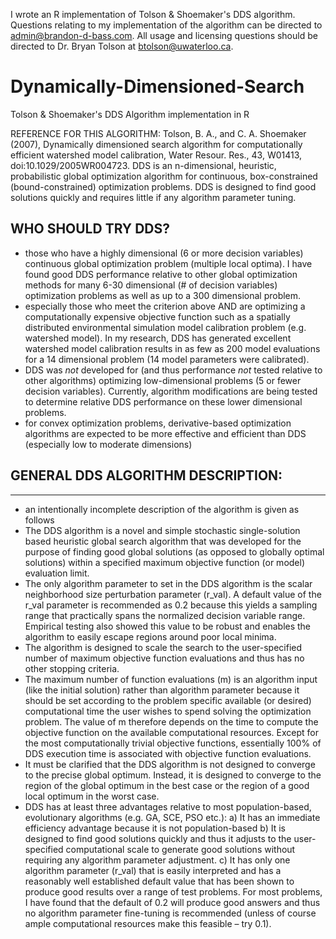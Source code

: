 I wrote an R implementation of Tolson & Shoemaker's DDS algorithm.  Questions relating to my implementation of the algorithm can be directed to admin@brandon-d-bass.com.  All usage and licensing questions should be directed to Dr. Bryan Tolson at btolson@uwaterloo.ca.  

Dynamically-Dimensioned-Search
==============================

Tolson &amp; Shoemaker's DDS Algorithm implementation in R 

REFERENCE FOR THIS ALGORITHM:
Tolson, B. A., and C. A. Shoemaker (2007), Dynamically dimensioned search algorithm for computationally efficient watershed model calibration, Water Resour. Res., 43, W01413, doi:10.1029/2005WR004723.
DDS is an n-dimensional, heuristic, probabilistic global optimization algorithm for continuous, box-constrained (bound-constrained) optimization problems. DDS is designed to find good solutions quickly and requires little if any algorithm parameter tuning.

WHO SHOULD TRY DDS?
------------------
- those who have a highly dimensional (6 or more decision variables) continuous global optimization problem (multiple local optima). I have found good DDS performance relative to other global optimization methods for many 6-30 dimensional (# of decision variables) optimization problems as well as up to a 300 dimensional problem.
- especially those who meet the criterion above AND are optimizing a computationally expensive objective function such as a spatially distributed environmental simulation model calibration problem (e.g. watershed model). In my research, DDS has generated excellent watershed model calibration results in as few as 200 model evaluations for a 14 dimensional problem (14 model parameters were calibrated).
- DDS was *not* developed for (and thus performance *not* tested relative to other algorithms) optimizing low-dimensional problems (5 or fewer decision variables). Currently, algorithm modifications are being tested to determine relative DDS performance on these lower dimensional problems.
- for convex optimization problems, derivative-based optimization algorithms are expected to be more effective and efficient than DDS (especially low to moderate dimensions)

GENERAL DDS ALGORITHM DESCRIPTION:
---------------------------------
---------------------------------
- an intentionally incomplete description of the algorithm is given as follows 
- The DDS algorithm is a novel and simple stochastic single-solution based heuristic global search algorithm that was developed for the purpose of finding good global solutions (as opposed to globally optimal solutions) within a specified maximum objective function (or model) evaluation limit.
- The only algorithm parameter to set in the DDS algorithm is the scalar neighborhood size perturbation parameter (r_val). A default value of the r_val parameter is recommended as 0.2 because this yields a sampling range that practically spans the normalized decision variable range. Empirical testing also showed this value to be robust and enables the algorithm to easily escape regions around poor local minima.
- The algorithm is designed to scale the search to the user-specified number of maximum objective function evaluations and thus has no other stopping criteria.
- The maximum number of function evaluations (m) is an algorithm input (like the initial solution) rather than algorithm parameter because it should be set according to the problem specific available (or desired) computational time the user wishes to spend solving the optimization problem. The value of m therefore depends on the time to compute the objective function on the available computational resources. Except for the most computationally trivial objective functions, essentially 100% of DDS execution time is associated with objective function evaluations.
- It must be clarified that the DDS algorithm is not designed to converge to the precise global optimum. Instead, it is designed to converge to the region of the global optimum in the best case or the region of a good local optimum in the worst case.
- DDS has at least three advantages relative to most population-based, evolutionary algorithms (e.g. GA, SCE, PSO etc.):
a) It has an immediate efficiency advantage because it is not population-based
b) It is designed to find good solutions quickly and thus it adjusts to the user-specified computational scale to generate good solutions without requiring any algorithm parameter adjustment.
c) It has only one algorithm parameter (r_val) that is easily interpreted and has a reasonably well established default value that has been shown to produce good results over a range of test problems. For most problems, I have found that the default of 0.2 will produce good answers and thus no algorithm parameter fine-tuning is recommended (unless of course ample computational resources make this feasible – try 0.1).
